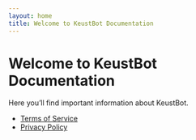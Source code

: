```yaml
---
layout: home
title: Welcome to KeustBot Documentation
---
```


# Welcome to KeustBot Documentation

Here you’ll find important information about KeustBot.

- [Terms of Service](/terms-of-service/)
- [Privacy Policy](/privacy-policy/)
